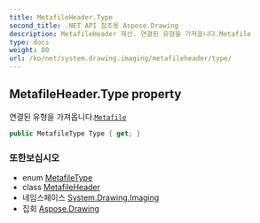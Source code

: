 ```yaml
---
title: MetafileHeader.Type
second_title: .NET API 참조용 Aspose.Drawing
description: MetafileHeader 재산. 연결된 유형을 가져옵니다.Metafile
type: docs
weight: 80
url: /ko/net/system.drawing.imaging/metafileheader/type/
---
```

## MetafileHeader.Type property

연결된 유형을 가져옵니다.[`Metafile`](../../metafile/)

```csharp
public MetafileType Type { get; }
```

### 또한보십시오

* enum [MetafileType](../../metafiletype/)
* class [MetafileHeader](../)
* 네임스페이스 [System.Drawing.Imaging](../../metafileheader/)
* 집회 [Aspose.Drawing](../../../)


